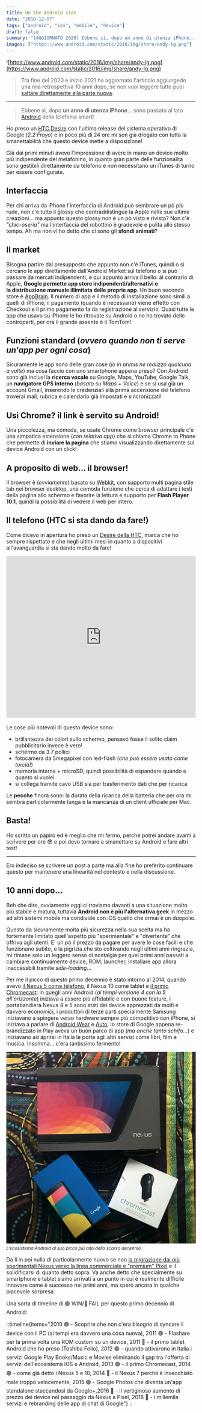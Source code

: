 ```yaml
---
title: On the Android side
date: "2010-12-07"
tags: ["android", "ios", "mobile", "device"]
draft: false
summary: "[AGGIORNATO 2020] Ebbene sì, dopo un anno di utenza iPhone... sono passato al lato [Android](https://www.android.com/) della telefonia smart!"
images: ["https://www.android.com/static/2016/img/share/andy-lg.png"]
---
```


![https://www.android.com/static/2016/img/share/andy-lg.png](https://www.android.com/static/2016/img/share/andy-lg.png)

> Tra fine del 2020 e inizio 2021 ho aggiornato l'articolo aggiungedo una mia retrospettiva 10 anni dopo, se non vuoi leggere tutto puoi [saltare direttamente alla parte nuova](#_10-anni-dopo).

---

> Ebbene sì, dopo **un anno di utenza iPhone**... sono passato al lato [Android](https://www.android.com/) della telefonia smart!

Ho preso un [HTC Desire](https://www.hdblog.it/schede-tecniche/htc-desire_i1864/) con l'ultima release del sistema operativo di Google (_2.2 Froyo_) e in poco più di 24 ore mi son già drogato con tutta la smanettabilità che questo device mette a disposizione!

Già dai primi minuti avevo l'impressione di avere in mano un device molto più indipendente del melafonino, in quanto gran parte delle funzionalità sono gestibili direttamente da telefono e non necessitano un iTunes di turno per essere configurate.

## Interfaccia

Per chi arriva da iPhone l'interfaccia di Android può sembrare un pò più rude, non c'è tutto il glossy che contraddistingue la Apple nelle sue ultime creazioni... ma appunto questo glossy non è un pò visto e rivisto? Non c'è _"chic-oseria"_ ma l'interfaccia del robottino è gradevole e pulita allo stesso tempo. Ah ma non vi ho detto che ci sono gli **sfondi animati**?

## Il market

Bisogna partire dal presupposto che appunto non c'è iTunes, quindi o si cercano le app direttamente dall'Android Market sul telefono o si può passare da mercati indipendenti, e qui appunto arriva il bello: al contrario di Apple, **Google permette app store indipendenti/alternativi e la distribuzione manuale illimitata delle proprie app**. Un buon secondo store è [AppBrain](http://www.appbrain.com/). Il numero di app e il metodo di installazione sono simili a quelli di iPhone, il pagamento (quando è necessario) viene effetto con Checkout e il primo pagamento fa da registrazione al servizio. Quasi tutte le app che usavo su iPhone le ho ritrovate su Android o ne ho trovato delle controparti, per ora il grande assente è il TomTom!

## Funzioni standard (_ovvero quando non ti serve un'app per ogni cosa_)

Sicuramente le app sono delle gran cose (_io in primis ne realizzo qualcuna a volte_) ma cosa faccio con uno smartphone appena preso? Con Android sono già inclusi la **ricerca vocale** su Google, Maps, YouTube, Google Talk, un **navigatore GPS interno** (_basato su Maps + Voice_) e se si usa già un account Gmail, inserendo le credenziali alla prima accensione del telefono troverai mail, rubrica e calendario già impostati e sincronizzati!

## Usi Chrome? il link è servito su Android!

Una piccolezza, ma comoda, se usate Chrome come browser principale c'è una simpatica estensione (_con relativa app_) che si chiama Chrome to Phone che permette di **inviare la pagina** che stiamo visualizzando direttamente sul device Android con un click!

## A proposito di web... il browser!

Il browser è (_ovviamente_) basato su [Webkit](https://webkit.org/), con supporto multi pagina stile tab nei browser desktop, una comoda funzione che cerca di adattare i testi della pagina allo schermo e favorire la lettura e supporto per **Flash Player 10.1**, quindi la possibilità di vedere il web per intero.

## Il telefono (HTC si sta dando da fare!)

Come dicevo in apertura ho preso un [Desire della HTC](https://it.wikipedia.org/wiki/HTC_Desire), marca che ho sempre rispettato e che negli ultimi mesi in quanto a dispositivi all'avanguardia si sta dando molto da fare!

<iframe loading="lazy" class="w-full" width="100%" height="430" src="https://www.youtube.com/embed/dLxsxnlGFnE" frameborder="0" allowfullscreen></iframe>

Le cose più notevoli di questo device sono:

- brillantezza dei colori sullo schermo, pensavo fosse il solito claim pubblicitario invece è vero!
- schermo da 3.7 pollici
- fotocamera da 5megapixel con led-flash (_che può essere usato come torcia!_)
- memoria interna + microSD, quindi possibilità di espandere quando e quanto si vuoleì
- si collega tramite cavo USB sia per trasferimento dati che per ricarica

Le **pecche** finora sono: la durata della ricarica della batteria che per ora mi sembra particolarmente lunga e la mancanza di un client ufficiale per Mac.

## Basta!

Ho scritto un papiro ed è meglio che mi fermo, perché potrei andare avanti a scrivere per ore 😎 e poi devo tornare a smanettare su Android e fare altri test!

---

Ero indeciso se scrivere un post a parte ma alla fine ho preferito continuare questo per mantenere una linearità nel contesto e nella discussione.

## 10 anni dopo...

Beh che dire, ovviamente oggi ci troviamo davanti a una situazione molto più stabile e matura, tuttavia **Android non è più l'alternativa geek** in mezzo ad altri sistemi mobile ma condivide con iOS quello che ormai è un duopolio.

Questo da sicuramente molta più sicurezza nella sua scelta ma ha fortemente limitato quell'aspetto più "sperimentale" e "divertente" che offriva agli utenti. E' un pò il prezzo da pagare per avere le cose facili e che funzionano subito, e la pigrizia che sto coltivando negli ultimi anni ringrazia, mi rimane solo un leggero senso di nostalgia per quei primi anni passati a cambiare continuamente device, ROM, launcher, installare app allora inaccessbili tramite _side-loading_...

Per me il picco di questo primo decennio è stato intorno al 2014, quando avevo [il Nexus 5 come telefono](/post/nexus-5), il Nexus 10 come tablet e [il primo Chromecast](/post/sperimentando-il-chromecast): in quegli anni Android (_ai tempi versione 4 con la 5 all'orizzonte_) iniziava a essere più affidabile e con buone feature, i portabandiera Nexus 4 e 5 sono stati dei device apprezzati da molti e davvero economici, i produttori di terze parti specialmente Samsung iniziavano a spingere verso hardware sempre più competitivo con iPhone, si iniziava a parlare di [Android Wear](https://developer.android.com/wear) e [Auto](https://www.android.com/auto/), lo store di Google appena re-brandizzato in Play aveva un buon parco di app (_ma anche tanto schifo..._) e iniziavano ad aprirsi in Italia le porte agli altri servizi come libri, film e musica. Insomma... c'era tantissimo fermento!

![Android al suo picco più alto dello scorso decennio.](https://github.com/moebiusmania/blog-assets/blob/master/images/2014/IMG_20131215_114606_2_2.jpeg?raw=true) <small>_L'ecosistema Android al suo picco più alto dello scorso decennio._</small>

Da li in poi nulla di particolarmente nuovo se non [la migrazione dai più sperimentali Nexus verso la linea commerciale e "premium" Pixel](/post/addio-nexus) e il solidificarsi di quanto detto sopra. Va anche detto che specialmente su smartphone e tablet siamo arrivati a un punto in cui è realmente difficile innovare come è successo nei primi anni, ma spero ancora in qualche piacevole sorpresa.

Una sorta di timeline di 🟢 WIN/🔴 FAIL per questo primo decennio di Android:

<!--
- 🟢 Scoprire che non c'era bisogno di syncare il device con il PC (_ai tempi era davvero una cosa nuova_)
- 🟢 Flashare per la prima volta **una ROM custom** su un device
- 🔴 il primo tablet Android che ho preso, davvero disastroso (_un Toshiba di cui non mi ricordo neanche il modello, pesante come un mattone e con la UI da telefono "stretchata" sullo schermo di un tablet_)
- 🟢 quando attivarono in Italia i servizi **Google Play Books, Music e Movies**, eliminando il gap tra l'offerta di servizi dell'ecosistema iOS e Android
- 🟢 quando ho preso il primo **Chromecast**
- 🟢 come già detto i **Nexus 5 e 10**
- 🔴 il **Nexus 7**, perché è invecchiato male troppo velocemente
- 🟢 **Google Photo** che diventa un'app standalone staccandosi da Google+
- 🔴 il vertiginoso aumento di prezzo dei device nel passaggio da Nexus a Pixel
- 🔴 i millemila **servizi e rebranding delle app di chat di Google**
-->

::timeline{items="2010 🟢 - Scoprire che non c'era bisogno di syncare il device con il PC (ai tempi era davvero una cosa nuova), 2011 🟢 - Flashare per la prima volta una ROM custom su un device, 2011 🔴 - il primo tablet Android che ho preso (Toshiba Folio), 2012 🟢 - quando attivarono in Italia i servizi Google Play Books/Music e Movies eliminando il gap tra l'offerta di servizi dell'ecosistema iOS e Android, 2013 🟢 - il primo Chromecast, 2014 🟢 - come già detto i Nexus 5 e 10, 2014 🔴 - il Nexus 7 perché è invecchiato male troppo velocemente, 2015 🟢 - Google Photos che diventa un'app standalone staccandosi da Google+,2016 🔴 - il vertiginoso aumento di prezzo dei device nel passaggio da Nexus a Pixel, 2018 🔴 - i millemila servizi e rebranding delle app di chat di Google"}
::
